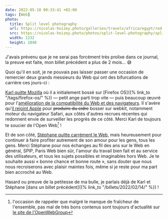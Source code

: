 ```yaml
---
date: 2022-05-18 00:33:41 +02:00
tags: [Web]
photo:
  title: Split level photography
  url: https://nicolas-hoizey.photo/galleries/travels/africa/egypt/red-sea/split-level-photography/
  src: https://nicolas-hoizey.photo/photos/split-level-photography/split-level-photography.jpg
  width: 1232
  height: 1840
---
```


J'avais prévenu que je ne serai pas forcément très prolixe dans ce journal, la preuve est faite, mon billet précédent a plus de 2 mois… 😅

Quoi qu'il en soit, je ne pouvais pas laisser passer une occasion de remercier deux grands messieurs du Web qui ont des bifurcations de carrière ces jours-ci :

[Karl quitte Mozilla](https://www.otsukare.info/2022/05/04/bye-mozilla) où il a initialement bossé sur [Firefox OS]({% link_to "/tags/firefox-os/" %}) — petit ange parti trop vite — puis beaucoup œuvré pour l'[amélioration de la compatibilité du Web et des navigateurs](https://wiki.mozilla.org/Compatibility). Il s'avère qu'[il rejoint Apple](https://www.otsukare.info/2022/05/16/normandy-cider) pour <del>produire du cidre</del> bosser sur webkit, notamment moteur du navigateur Safari, aux côtés d'autres recrues récentes qui redonnent envie de surveiller les progrès de ce côté. Merci Karl de toujours te soucier de l'Open Web[^openweb] !

Et de son côté, [Stéphane quitte carrément le Web](https://nota-bene.org/Premier-juin-2022-adieu-le-Web), mais heureusement pour continuer à faire profiter autrement de son amour pour les gens, tous les gens. Merci Stéphane pour nos échanges au fil des ans sur le Web en général, SPIP, Paris Web bien sûr, l'amour du travail bien fait et au service des utilisateurs, et tous les sujets possibles et imaginables hors Web. Je te souhaite aussi « bonne chance et bonne route », sans douter que nous nous recroiserons avec plaisir maintes fois, même si je reste pour ma part bien accroché au Web.

Hasard ou preuve de la petitesse de ma bulle, je parlais déjà de Karl et Stéphane [dans un billet précédent]({% link_to "/billets/2022/02/14/" %}) !

[^openweb]: l'occasion de rappeler que malgré le manque de fraîcheur de l'ensemble, pas mal de très bons contenus sont toujours d'actualité sur [le site de l'OpenWebGroup](https://openweb.eu.org/openwebgroup/presentation-openwebgroup)
